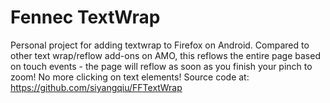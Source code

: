 # Fennec TextWrap
Personal project for adding textwrap to Firefox on Android. Compared to other text wrap/reflow add-ons on AMO, this reflows the entire page based on touch events - the page will reflow as soon as you finish your pinch to zoom! No more clicking on text elements! Source code at: https://github.com/siyangqiu/FFTextWrap